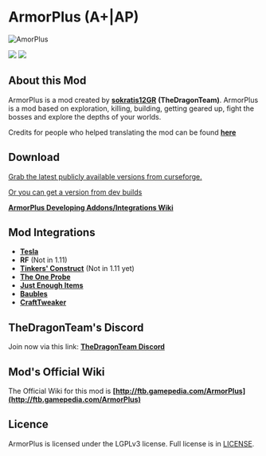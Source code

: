 # ArmorPlus (A+|AP)

![](https://sokratis12gr.com/uploads/headerimg.jpg "AmorPlus")

[![](http://cf.way2muchnoise.eu/full_armorplus_downloads.svg)](http://minecraft.curseforge.com/projects/armorplus)
[![](http://cf.way2muchnoise.eu/versions/armorplus.svg)](http://minecraft.curseforge.com/projects/armorplus)

## About this Mod

ArmorPlus is a mod created by **[sokratis12GR](http://ftb.gamepedia.com/sokratis12GR)** **(TheDragonTeam)**. ArmorPlus is a mod based on exploration, killing, building, getting geared up, fight the bosses and explore the depths of your worlds.

Credits for people who helped translating the mod can be found **[here](https://github.com/TheDragonTeam/ArmorPlus/blob/kotlin/src/main/resources/assets/armorplus/lang/credits.md)**

## Download

[Grab the latest publicly available versions from curseforge.](https://minecraft.curseforge.com/projects/armorplus/files)

[Or you can get a version from dev builds](http://fdn.redstone.tech/TheDragonTeam/armorplus/jars/)

**[ArmorPlus Developing Addons/Integrations Wiki](https://github.com/TheDragonTeam/ArmorPlus/wiki)**

## Mod Integrations

* **[Tesla](https://minecraft.curseforge.com/projects/tesla)**
* **RF** (Not in 1.11)
* **[Tinkers' Construct](https://minecraft.curseforge.com/projects/tinkers-construct)** (Not in 1.11 yet)
* **[The One Probe](https://minecraft.curseforge.com/projects/the-one-probe)**
* **[Just Enough Items](https://minecraft.curseforge.com/projects/just-enough-items-jei)**
* **[Baubles](https://minecraft.curseforge.com/projects/baubles)**
* **[CraftTweaker](https://minecraft.curseforge.com/projects/crafttweaker)**

## TheDragonTeam's Discord

Join now via this link: **[TheDragonTeam Discord](http://discord.thedragonteam.info)**

## Mod's Official Wiki

The Official Wiki for this mod is
**[http://ftb.gamepedia.com/ArmorPlus](http://ftb.gamepedia.com/ArmorPlus)**

## Licence

ArmorPlus is licensed under the LGPLv3 license. Full license is in [LICENSE](https://github.com/TheDragonTeam/ArmorPlus/blob/kotlin/LICENSE).
